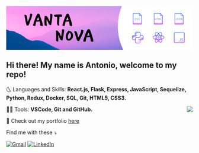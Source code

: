 <img align="center" src="https://github.com/vantanova/vantanova/blob/main/GitBanner.png?raw=true"/>


## Hi there! My name is Antonio, welcome to my repo! 

🌜 Languages and Skills: **React.js, Flask, Express, JavaScript, Sequelize, Python, Redux, Docker, SQL, Git, HTML5, CSS3.**

<a href="https://github.com/anuraghazra/github-readme-stats">
  <img align="right" src="https://github-readme-stats.vercel.app/api?username=vantanova&hide=contribs&show_icons=true&theme=radical" />
</a>

👩‍💻 Tools: **VSCode, Git and GitHub.** 


🌟 Check out my portfolio [here](https://www.vantanova.com)




Find me with these ⤵️


[![Gmail](https://img.shields.io/badge/-gmail-%23D14836?style=for-the-badge&logo=Gmail&logoColor=white)](mailto:antonio.aguilar@gmail.com)
[![LinkedIn](https://img.shields.io/badge/LinkedIn-0077B5?style=for-the-badge&logo=linkedin&logoColor=white)](https://www.linkedin.com/in/https://www.linkedin.com/in/antonio-aguilar-2b99a21b3/)



